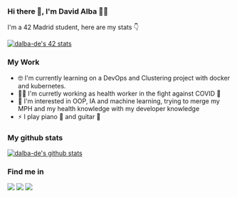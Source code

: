 ### Hi there 👋, I'm David Alba 👨‍💻

I'm a 42 Madrid student, here are my stats 👇

[![dalba-de's 42 stats](https://badge42.herokuapp.com/api/stats/dalba-de)](https://github.com/JaeSeoKim/badge42)

### My Work
* 🤓 I'm currently learning on a DevOps and Clustering project with docker and kubernetes.
* 👨‍⚕️ I'm curretly working as health worker in the fight against COVID 🦠
* 🤩 I'm interested in OOP, IA and machine learning, trying to merge my MPH and my health knowledge with my developer knowledge
* ⚡ I play piano 🎹 and guitar 🎸

### My github stats
[![dalba-de's github stats](https://github-readme-stats.vercel.app/api?username=dalba-de&theme=merko)](https://github.com/anuraghazra/github-readme-stats)

### Find me in
[![](https://img.shields.io/badge/twitter-%231DA1F2.svg?&style=for-the-badge&logo=twitter&logoColor=white)](https://twitter.com/d3alba) [![](https://img.shields.io/badge/gmail-D14836?&style=for-the-badge&logo=gmail&logoColor=white)](mailto:D.alba85@gmail.com) [![](https://img.shields.io/badge/linkedin-%230077B5.svg?&style=for-the-badge&logo=linkedin&logoColor=white)](https://www.linkedin.com/in/david-alba-de-la-torre-a867501a7)


<!--
**dalba-de/dalba-de** is a ✨ _special_ ✨ repository because its `README.md` (this file) appears on your GitHub profile.

Here are some ideas to get you started:

- 🔭 I’m currently working on ...
- 🌱 I’m currently learning ...
- 👯 I’m looking to collaborate on ...
- 🤔 I’m looking for help with ...
- 💬 Ask me about ...
- 📫 How to reach me: ...
- 😄 Pronouns: ...
- ⚡ Fun fact: ...
-->

